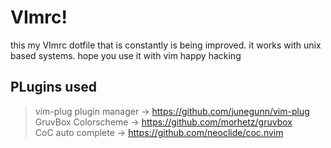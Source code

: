 # VImrc!
this my VImrc dotfile that is constantly is
being improved. it works with unix based 
systems. hope you use it with vim happy hacking

## PLugins used
> vim-plug plugin manager -> https://github.com/junegunn/vim-plug \
> GruvBox Colorscheme -> https://github.com/morhetz/gruvbox \
> CoC auto complete -> https://github.com/neoclide/coc.nvim 
